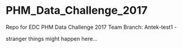 # PHM_Data_Challenge_2017
Repo for EDC PHM Data Challenge 2017 Team
Branch: Antek-test1 - 







stranger things might happen here...
